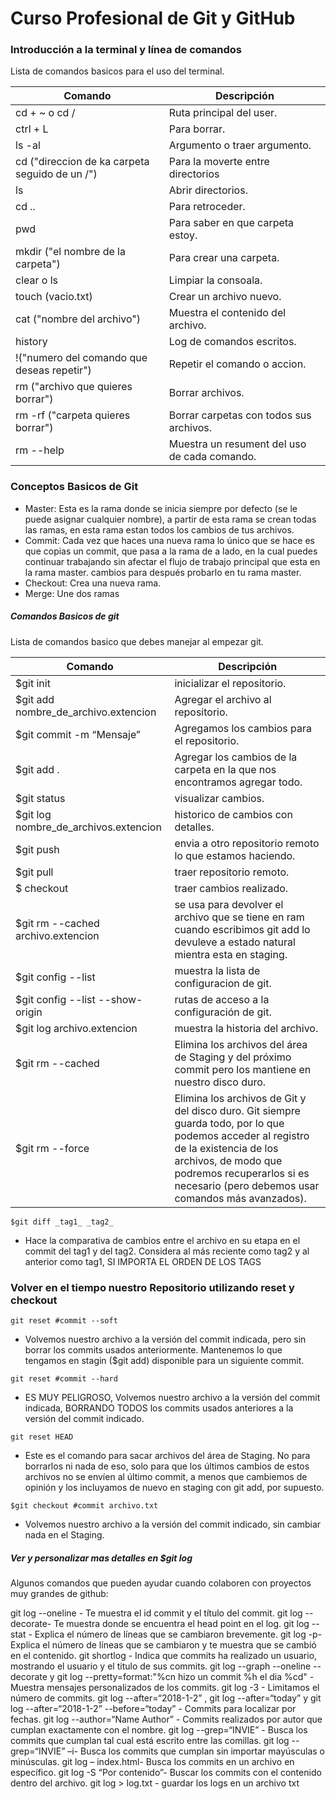 # Curso Profesional de Git y GitHub
### Introducción a la terminal y línea de comandos

Lista de comandos basicos para el uso del terminal.

| Comando | Descripción |
| ------ | ------ |
| cd + ~ o cd / | Ruta principal del user. |
| ctrl + L | Para borrar. |
| ls -al | Argumento o traer argumento.|
| cd ("direccion de ka carpeta seguido de un /") | Para la moverte entre directorios|
| ls  | Abrir  directorios.|
| cd .. | Para retroceder.|
| pwd | Para saber en que carpeta estoy.|
| mkdir ("el nombre de la carpeta") | Para crear una carpeta.|
| clear o ls | Limpiar la consoala.|
| touch (vacio.txt) | Crear un archivo nuevo.|
| cat ("nombre del archivo") |  Muestra el contenido del archivo.|
| history | Log de comandos escritos. |
| !("numero del comando que deseas repetir") | Repetir el comando o accion.|
| rm ("archivo que quieres borrar") | Borrar archivos.|
| rm -rf ("carpeta quieres borrar") | Borrar carpetas con todos sus archivos.|
| rm --help | Muestra un resument del uso de cada comando.|

### Conceptos Basicos de Git

- Master: Esta es la rama donde se inicia siempre por defecto (se le puede asignar cualquier nombre), a partir de esta rama se crean todas las ramas, en esta rama estan todos los cambios de tus archivos.
- Commit: Cada vez que haces una nueva rama lo único que se hace es que copias un commit, que pasa a la rama de a lado, en la cual puedes continuar trabajando sin afectar el flujo de trabajo principal que esta en la rama master. cambios para después probarlo en tu rama master.
- Checkout: Crea una nueva rama.
- Merge: Une dos ramas

##### Comandos Basicos de git

Lista de comandos basico que debes manejar al empezar git.

| Comando | Descripción |
| ------ | ------ |
| $git init  | inicializar el repositorio. |
| $git add nombre_de_archivo.extencion  | Agregar el archivo al repositorio. |
| $git commit -m “Mensaje” |  Agregamos los cambios para el repositorio. |
| $git add . |  Agregar los cambios de la carpeta en la que nos encontramos agregar todo. |
| $git status  |  visualizar cambios. |
| $git log nombre_de_archivos.extencion  | historico de cambios con detalles. |
| $git push  | envia a otro repositorio remoto lo que estamos haciendo. |
| $git pull  | traer repositorio remoto. |
| $ checkout  | traer cambios realizado. |
| $git rm --cached archivo.extencion | se usa para devolver el archivo que se tiene en ram cuando escribimos git add lo devuleve a estado natural mientra esta en staging. |
| $git config --list  | muestra la lista de configuracion de git. |
| $git config --list --show-origin | rutas de acceso a la configuración de git. |
| $git log archivo.extencion  | muestra la historia del archivo. |
| $git rm --cached  | Elimina los archivos del área de Staging y del próximo commit pero los mantiene en nuestro disco duro. |
| $git rm --force  | Elimina los archivos de Git y del disco duro. Git siempre guarda todo, por lo que podemos acceder al registro de la existencia de los archivos, de modo que podremos recuperarlos si es necesario (pero debemos usar comandos más avanzados). |

```$git diff _tag1_ _tag2_```
- Hace la comparativa de cambios entre el archivo en su etapa en el commit del tag1 y del tag2. Considera al más reciente como tag2 y al anterior como tag1, SI IMPORTA EL ORDEN DE LOS TAGS

### Volver en el tiempo nuestro Repositorio utilizando reset y checkout

```git reset #commit --soft```
- Volvemos nuestro archivo a la versión del commit indicada, pero sin borrar los commits usados anteriormente. Mantenemos lo que tengamos en stagin ($git add) disponible para un siguiente commit.

```git reset #commit --hard```
- ES MUY PELIGROSO, Volvemos nuestro archivo a la versión del commit indicada, BORRANDO TODOS los commits usados anteriores a la versión del commit indicado.

```git reset HEAD```
- Este es el comando para sacar archivos del área de Staging. No para borrarlos ni nada de eso, solo para que los últimos cambios de estos archivos no se envíen al último commit, a menos que cambiemos de opinión y los incluyamos de nuevo en staging con git add, por supuesto.

```$git checkout #commit archivo.txt```
- Volvemos nuestro archivo a la versión del commit indicado, sin cambiar nada en el Staging.

##### Ver y personalizar mas detalles en $git log

Algunos comandos que pueden ayudar cuando colaboren con proyectos muy grandes de github:

git log --oneline - Te muestra el id commit y el título del commit.
git log --decorate- Te muestra donde se encuentra el head point en el log.
git log --stat - Explica el número de líneas que se cambiaron brevemente.
git log -p- Explica el número de líneas que se cambiaron y te muestra que se cambió en el contenido.
git shortlog - Indica que commits ha realizado un usuario, mostrando el usuario y el titulo de sus commits.
git log --graph --oneline --decorate y
git log --pretty=format:"%cn hizo un commit %h el dia %cd" - Muestra mensajes personalizados de los commits.
git log -3 - Limitamos el número de commits.
git log --after=“2018-1-2” ,
git log --after=“today” y
git log --after=“2018-1-2” --before=“today” - Commits para localizar por fechas.
git log --author=“Name Author” - Commits realizados por autor que cumplan exactamente con el nombre.
git log --grep=“INVIE” - Busca los commits que cumplan tal cual está escrito entre las comillas.
git log --grep=“INVIE” –i- Busca los commits que cumplan sin importar mayúsculas o minúsculas.
git log – index.html- Busca los commits en un archivo en específico.
git log -S “Por contenido”- Buscar los commits con el contenido dentro del archivo.
git log > log.txt - guardar los logs en un archivo txt